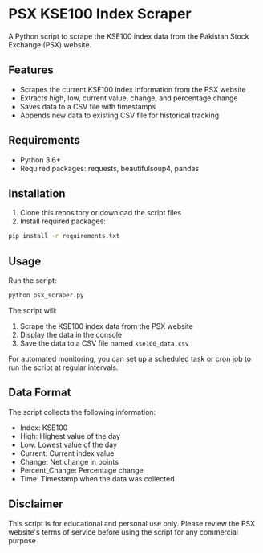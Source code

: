 # PSX KSE100 Index Scraper

A Python script to scrape the KSE100 index data from the Pakistan Stock Exchange (PSX) website.

## Features

- Scrapes the current KSE100 index information from the PSX website
- Extracts high, low, current value, change, and percentage change
- Saves data to a CSV file with timestamps
- Appends new data to existing CSV file for historical tracking

## Requirements

- Python 3.6+
- Required packages: requests, beautifulsoup4, pandas

## Installation

1. Clone this repository or download the script files
2. Install required packages:

```bash
pip install -r requirements.txt
```

## Usage

Run the script:

```bash
python psx_scraper.py
```

The script will:

1. Scrape the KSE100 index data from the PSX website
2. Display the data in the console
3. Save the data to a CSV file named `kse100_data.csv`

For automated monitoring, you can set up a scheduled task or cron job to run the script at regular intervals.

## Data Format

The script collects the following information:

- Index: KSE100
- High: Highest value of the day
- Low: Lowest value of the day
- Current: Current index value
- Change: Net change in points
- Percent_Change: Percentage change
- Time: Timestamp when the data was collected

## Disclaimer

This script is for educational and personal use only. Please review the PSX website's terms of service before using the script for any commercial purpose.
